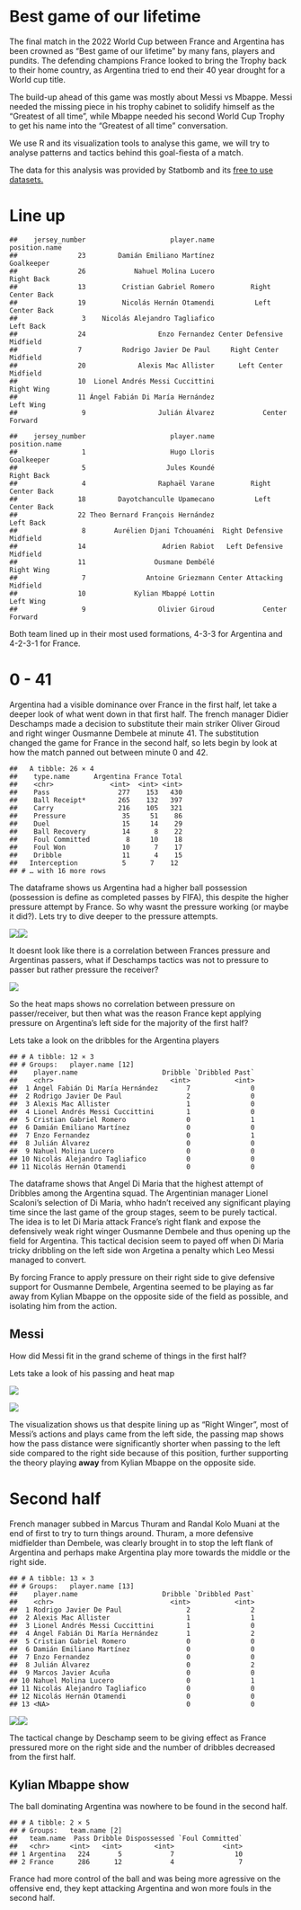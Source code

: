 # Best game of our lifetime

The final match in the 2022 World Cup between France and Argentina has
been crowned as “Best game of our lifetime” by many fans, players and
pundits. The defending champions France looked to bring the Trophy back
to their home country, as Argentina tried to end their 40 year drought
for a World cup title.

The build-up ahead of this game was mostly about Messi vs Mbappe. Messi
needed the missing piece in his trophy cabinet to solidify himself as
the “Greatest of all time”, while Mbappe needed his second World Cup
Trophy to get his name into the “Greatest of all time” conversation.

We use R and its visualization tools to analyse this game, we will try
to analyse patterns and tactics behind this goal-fiesta of a match.

The data for this analysis was provided by Statbomb and its [free to use
datasets.](https://github.com/statsbomb/open-data)

# Line up


    ##    jersey_number                     player.name             position.name
    ##               23        Damián Emiliano Martínez                Goalkeeper
    ##               26            Nahuel Molina Lucero                Right Back
    ##               13         Cristian Gabriel Romero         Right Center Back
    ##               19         Nicolás Hernán Otamendi          Left Center Back
    ##                3    Nicolás Alejandro Tagliafico                 Left Back
    ##               24                  Enzo Fernandez Center Defensive Midfield
    ##               7          Rodrigo Javier De Paul     Right Center Midfield
    ##               20             Alexis Mac Allister      Left Center Midfield
    ##               10  Lionel Andrés Messi Cuccittini                Right Wing
    ##               11 Ángel Fabián Di María Hernández                 Left Wing
    ##                9                  Julián Álvarez            Center Forward

    ##    jersey_number                     player.name             position.name
    ##                1                     Hugo Lloris                Goalkeeper
    ##                5                    Jules Koundé                Right Back
    ##                4                  Raphaël Varane         Right Center Back
    ##               18        Dayotchanculle Upamecano          Left Center Back
    ##               22 Theo Bernard François Hernández                 Left Back
    ##                8       Aurélien Djani Tchouaméni  Right Defensive Midfield
    ##               14                   Adrien Rabiot   Left Defensive Midfield
    ##               11                 Ousmane Dembélé                Right Wing
    ##                7               Antoine Griezmann Center Attacking Midfield
    ##               10            Kylian Mbappé Lottin                 Left Wing
    ##                9                  Olivier Giroud            Center Forward

Both team lined up in their most used formations, 4-3-3 for Argentina
and 4-2-3-1 for France.

# 0 - 41

Argentina had a visible dominance over France in the first half, let
take a deeper look of what went down in that first half. The french
manager Didier Deschamps made a decision to substitute their main
striker Oliver Giroud and right winger Ousmanne Dembele at minute 41.
The substitution changed the game for France in the second half, so lets
begin by look at how the match panned out between minute 0 and 42.

    ##   A tibble: 26 × 4
    ##    type.name      Argentina France Total
    ##    <chr>              <int>  <int> <int>
    ##    Pass                 277    153   430
    ##    Ball Receipt*        265    132   397
    ##    Carry                216    105   321
    ##    Pressure              35     51    86
    ##    Duel                  15     14    29
    ##    Ball Recovery         14      8    22
    ##    Foul Committed         8     10    18
    ##    Foul Won              10      7    17
    ##    Dribble               11      4    15
    ##   Interception           5      7    12
    ## # … with 16 more rows

The dataframe shows us Argentina had a higher ball possession
(possession is define as completed passes by FIFA), this despite the
higher pressure attempt by France. So why wasnt the pressure working (or
maybe it did?). Lets try to dive deeper to the pressure attempts.

![](000010.png)![](000012.png)

It doesnt look like there is a correlation between Frances pressure and
Argentinas passers, what if Deschamps tactics was not to pressure to
passer but rather pressure the receiver?

![](000013.png)

So the heat maps shows no correlation between pressure on
passer/receiver, but then what was the reason France kept applying
pressure on Argentina’s left side for the majority of the first half?
<Br>

Lets take a look on the dribbles for the Argentina players

    ## # A tibble: 12 × 3
    ## # Groups:   player.name [12]
    ##    player.name                     Dribble `Dribbled Past`
    ##    <chr>                             <int>           <int>
    ##  1 Ángel Fabián Di María Hernández       7               0
    ##  2 Rodrigo Javier De Paul                2               0
    ##  3 Alexis Mac Allister                   1               0
    ##  4 Lionel Andrés Messi Cuccittini        1               0
    ##  5 Cristian Gabriel Romero               0               1
    ##  6 Damián Emiliano Martínez              0               0
    ##  7 Enzo Fernandez                        0               1
    ##  8 Julián Álvarez                        0               0
    ##  9 Nahuel Molina Lucero                  0               0
    ## 10 Nicolás Alejandro Tagliafico          0               0
    ## 11 Nicolás Hernán Otamendi               0               0

The dataframe shows that Angel Di Maria that the highest attempt of
Dribbles among the Argentina squad. The Argentinian manager Lionel
Scaloni’s selection of Di Maria, whho hadn’t received any significant
playing time since the last game of the group stages, seem to be purely
tactical. The idea is to let Di Maria attack France’s right flank and
expose the defensively weak right winger Ousmanne Dembele and thus
opening up the field for Argentina. This tactical decision seem to payed
off when Di Maria tricky dribbling on the left side won Argetina a
penalty which Leo Messi managed to convert. <Br>

By forcing France to apply pressure on their right side to give
defensive support for Ousmanne Dembele, Argentina seemed to be playing
as far away from Kylian Mbappe on the opposite side of the field as
possible, and isolating him from the action.

## Messi

How did Messi fit in the grand scheme of things in the first half?

Lets take a look of his passing and heat map

![](000014.png)

![](000015.png)

The visualization shows us that despite lining up as “Right Winger”,
most of Messi’s actions and plays came from the left side, the passing
map shows how the pass distance were significantly shorter when passing
to the left side compared to the right side because of this position,
further supporting the theory playing **away** from Kylian Mbappe on the
opposite side.

# Second half

French manager subbed in Marcus Thuram and Randal Kolo Muani at the end
of first to try to turn things around. Thuram, a more defensive
midfielder than Dembele, was clearly brought in to stop the left flank
of Argentina and perhaps make Argentina play more towards the middle or
the right side.

    ## # A tibble: 13 × 3
    ## # Groups:   player.name [13]
    ##    player.name                     Dribble `Dribbled Past`
    ##    <chr>                             <int>           <int>
    ##  1 Rodrigo Javier De Paul                2               2
    ##  2 Alexis Mac Allister                   1               1
    ##  3 Lionel Andrés Messi Cuccittini        1               0
    ##  4 Ángel Fabián Di María Hernández       1               2
    ##  5 Cristian Gabriel Romero               0               0
    ##  6 Damián Emiliano Martínez              0               0
    ##  7 Enzo Fernandez                        0               0
    ##  8 Julián Álvarez                        0               2
    ##  9 Marcos Javier Acuña                   0               0
    ## 10 Nahuel Molina Lucero                  0               1
    ## 11 Nicolás Alejandro Tagliafico          0               0
    ## 12 Nicolás Hernán Otamendi               0               0
    ## 13 <NA>                                  0               0

![](000016.png)![](000017.png)

The tactical change by Deschamp seem to be giving effect as France
pressured more on the right side and the number of dribbles decreased
from the first half.

## Kylian Mbappe show

The ball dominating Argentina was nowhere to be found in the second
half.

    ## # A tibble: 2 × 5
    ## # Groups:   team.name [2]
    ##   team.name  Pass Dribble Dispossessed `Foul Committed`
    ##   <chr>     <int>   <int>        <int>            <int>
    ## 1 Argentina   224       5            7               10
    ## 2 France      286      12            4                7

France had more control of the ball and was being more agressive on the
offensive end, they kept attacking Argentina and won more fouls in the
second half.

